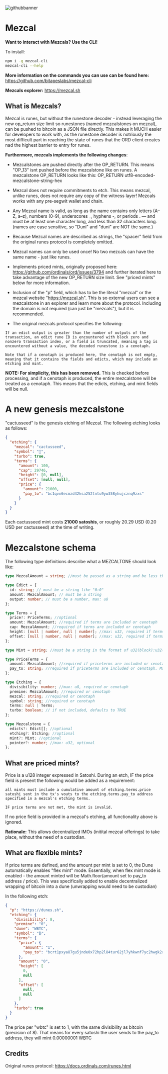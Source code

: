 
![githubbanner](https://github.com/user-attachments/assets/4fce5c83-47ef-451d-9de8-534e93809dfb)
# Mezcal

**Want to interact with Mezcals? Use the CLI!**

To install:

```bash
npm i -g mezcal-cli
mezcal-cli --help
```

**More information on the commands you can use can be found here:** https://github.com/bitapeslabs/mezcal-cli

**Mezcals explorer:** https://mezcal.sh

## What is Mezcals?

Mezcal is runes, but without the runestone decoder - instead leveraging the new op_return size limit so runestones (named mezcalstones on mezcal), can be pushed to
bitcoin as a JSON file directly. This makes it MUCH easier for developers to work with, as the runestone decoder is notriously the most difficult part in reaching
the state of runes that the ORD client creates nad the highest barrier to entry for runes.

**Furthermore, mezcals implements the following changes**:

- Mezcalstones are pushed directly after the OP_RETURN. This means "OP_13" isnt pushed before the mezcalstone like on runes. A mezcalstone OP_RETURN looks like this:
  OP_RETURN utf8-encoded-mezcalstone-string-hex

- Mezcal does not require commitments to etch. This means mezcal, unlike runes, does not require any copy of the witness layer! Mezcals works with any pre-segwit
  wallet and chain.

- Any Mezcal name is valid, as long as the name contains only letters (A–Z, a–z), numbers (0–9), underscores \_, hyphens -, or periods . — and must be at least one character long, and less than 32 characters long. (names are case sensitive, so "Duni" and "duni" are NOT the same.)

- Because Mezcal names are described as strings, the "spacer" field from the original runes protocol is completely omitted.

- Mezcal names can only be used once! No two mezcals can have the same name - just like runes.

- Implements priced mints, originally proposed here: https://github.com/ordinals/ord/issues/3794 and further iterated here to take advantage of the new OP_RETURN size limit. See "priced mints" below for more information.

- Inclusion of the "p" field, which has to be the literal "mezcal" or the mezcal website "https://mezcal.sh". This is so external users can see a mezcalstone in an explorer
  and learn more about the protocol. Including the domain is not required (can just be "mezcals"), but it is recommended.

- The original mezcals protocol specifies the following:

```
If an edict output is greater than the number of outputs of the transaction, an edict rune ID is encountered with block zero and nonzero transaction index, or a field is truncated, meaning a tag is encountered without a value, the decoded runestone is a cenotaph.

Note that if a cenotaph is produced here, the cenotaph is not empty, meaning that it contains the fields and edicts, which may include an etching and mint.
```

**NOTE: For simplicity, this has been removed.** This is checked before processing, and if a cenotaph is produced, the entire mezcalstone will be treated as a cenotaph. This means that the edicts, etching, and mint fields will be null.

# A new genesis mezcalstone

"cactusseed" is the genesis etching of Mezcal. The following etching looks as follows:

```json
{
  "etching": {
    "mezcal": "cactusseed",
    "symbol": "🌵",
    "turbo": true,
    "terms": {
      "amount": 100,
      "cap": 29746,
      "height": [0, null],
      "offset": [null, null],
      "price": {
        "amount": 21000,
        "pay_to": "bc1qvn6ecmzd42ksa252tntu9yw358yhujcznq9zxs"
      }
    }
  }
}
```

Each cactusseed mint costs **21000 satoshis**, or roughly 20.29 USD (0.20 USD per cactusseed) at the time of writing.

# Mezcalstone schema

The following type definitions describe what a MEZCALTONE should look like:

```ts
type MezcalAmount = string; //must be passed as a string and be less than u128::MAX

type Edict = {
  id: string; // must be a string like "0:0"
  amount: MezcalAmount; // must be a string
  output: number; // must be a number, max: u8
};

type Terms = {
  price?: PriceTerms; //optional
  amount: MezcalAmount; //required if terms are included or cenotaph
  cap: MezcalAmount; //required if terms are included or cenotaph
  height: [null | number, null | number]; //max: u32, required if terms are included or cenotaph
  offset: [null | number, null | number]; //max: u32, required if terms are included or cenotaph
};

type Mint = string; //must be a string in the format of u32(block):u32(tx)

type PriceTerms = {
  amount: MezcalAmount; //required if priceterms are included or cenotaph
  pay_to: string; //required if priceterms are included or cenotaph. Maxmium length: 130 characters
};

type Etching = {
  divisibility: number; //max: u8, required or cenotaph
  premine: MezcalAmount; //required or cenotaph
  mezcal: string; //required or cenotaph
  symbol: string; //required or cenotaph
  terms: null | Terms;
  turbo: boolean; // if not included, defaults to TRUE
};

type Mezcalstone = {
  edicts?: Edict[]; //optional
  etching?: Etching; //optional
  mint?: Mint; //optional
  pointer?: number; //max: u32, optional
};
```

## What are priced mints?

Price is a u128 integer expressed in Satoshi. During an etch, IF the price field is present the following would be added as a requirement:

```
all mints must include a cumulative amount of etching.terms.price satoshi sent in the tx's vouts to the etching.terms.pay_to address specified in a mezcal's etching terms.

IF price terms are not met, the mint is invalid.
```

If no price field is provided in a mezcal's etching, all functionality above is ignored.

**Rationale:** This allows decentralized IMOs (initital mezcal offerings) to take place, without the need of a custodian.

## What are flexible mints?
If price terms are defined, and the amount per mint is set to 0, the Dune automatically enables "flex mint" mode.
Essentially, when flex mint mode is enabled - the amount minted will be Math.floor(amount set to pay_to address / price). This was specifically added to enable decentralized wrapping of bitcoin into a dune (unwrapping would need to be custodian)

In the following etch:
```json
{
  "p": "https://dunes.sh",
  "etching": {
    "divisibility": 8,
    "premine": "0",
    "dune": "WBTC",
    "symbol": "₿",
    "terms": {
      "price": {
        "amount": "1",
        "pay_to": "bcrt1pxya87gu5jnde0x72hp2l84tur62jl7yhkwnf7yc2hwgk2rnx9t2q6natl2"
      },
      "amount": "0",
      "height": [
        0,
        null
      ],
      "offset": [
        null,
        null
      ]
    },
    "turbo": true
  }
}
```
The price per "wbtc" is set to 1, with the same divisibility as bitcoin (precision of 8). That means for every satoshi the user sends to the pay_to address, they will mint 0.00000001 WBTC 


## Credits

Original runes protocol: https://docs.ordinals.com/runes.html
